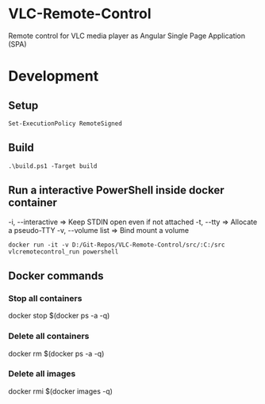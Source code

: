 # VLC-Remote-Control

Remote control for VLC media player as Angular Single Page Application (SPA)

# Development

## Setup

    Set-ExecutionPolicy RemoteSigned

## Build

    .\build.ps1 -Target build

## Run a interactive PowerShell inside docker container

-i, --interactive => Keep STDIN open even if not attached
-t, --tty => Allocate a pseudo-TTY
-v, --volume list => Bind mount a volume

    docker run -it -v D:/Git-Repos/VLC-Remote-Control/src/:C:/src vlcremotecontrol_run powershell

## Docker commands

### Stop all containers

docker stop $(docker ps -a -q)

### Delete all containers
docker rm $(docker ps -a -q)

### Delete all images
docker rmi $(docker images -q)